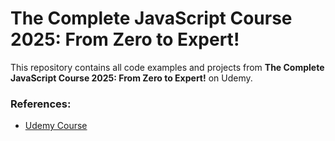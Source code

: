 # The Complete JavaScript Course 2025: From Zero to Expert!

This repository contains all code examples and projects from **The Complete JavaScript Course 2025: From Zero to Expert!** on Udemy.

### References:
- [Udemy Course](https://www.udemy.com/course/the-complete-javascript-course/)
